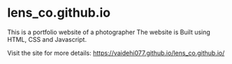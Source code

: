 # lens_co.github.io
This is a portfolio website of a photographer
The website is Built using HTML, CSS and Javascript.

Visit the site for more details: https://vaidehi077.github.io/lens_co.github.io/
